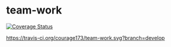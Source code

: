 # team-work
[![Coverage Status](https://coveralls.io/repos/github/courage173/team-work/badge.svg?branch=create-user)](https://coveralls.io/github/courage173/team-work?branch=create-user)


https://travis-ci.org/courage173/team-work.svg?branch=develop
